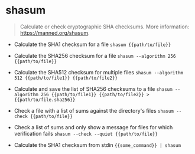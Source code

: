 # shasum
> Calculate or check cryptographic SHA checksums.
> More information: <https://manned.org/shasum>.

- Calculate the SHA1 checksum for a file
`shasum {{path/to/file}}`

- Calculate the SHA256 checksum for a file
`shasum --algorithm 256 {{path/to/file}}`

- Calculate the SHA512 checksum for multiple files
`shasum --algorithm 512 {{path/to/file1}} {{path/to/file2}}`

- Calculate and save the list of SHA256 checksums to a file
`shasum --algorithm 256 {{path/to/file1}} {{path/to/file2}} > {{path/to/file.sha256}}`

- Check a file with a list of sums against the directory's files
`shasum --check {{path/to/file}}`

- Check a list of sums and only show a message for files for which verification fails
`shasum --check --quiet {{path/to/file}}`

- Calculate the SHA1 checksum from stdin
`{{some_command}} | shasum`
